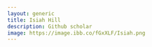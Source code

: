 ```yaml
---
layout: generic
title: Isiah Hill
description: Github scholar
image: https://image.ibb.co/fGxXLF/Isiah.png
---
```

